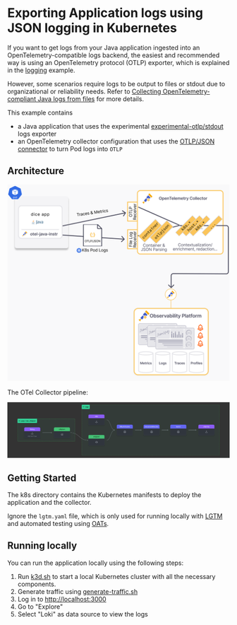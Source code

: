 # Exporting Application logs using JSON logging in Kubernetes

If you want to get logs from your Java application ingested into an
OpenTelemetry-compatible logs backend, the easiest and recommended way is using
an OpenTelemetry protocol (OTLP) exporter,
which is explained in the [logging](../logging) example. 

However, some scenarios require logs
to be output to files or stdout due to organizational or reliability needs.
Refer to [Collecting OpenTelemetry-compliant Java logs from files](https://opentelemetry.io/blog/2024/collecting-otel-compliant-java-logs-from-files/) for more details.

This example contains

- a Java application that uses the experimental 
  [experimental-otlp/stdout](https://github.com/open-telemetry/opentelemetry-specification/blob/main/specification/configuration/sdk-environment-variables.md#in-development-exporter-selection) logs exporter
- an OpenTelemetry collector configuration that uses the 
  [OTLP/JSON connector](https://github.com/open-telemetry/opentelemetry-collector-contrib/tree/main/connector/otlpjsonconnector) to turn Pod logs into `OTLP`
    
## Architecture

![OTLP/JSON Architecture](otlpjson-architecture.png)

The OTel Collector pipeline:

![OTel Collector Pipeline](otel-collector-otlpjson-pipeline.png)

## Getting Started

The k8s directory contains the Kubernetes manifests to deploy the application and the collector.

Ignore the `lgtm.yaml` file, which is only used for running locally with 
[LGTM](https://github.com/grafana/docker-otel-lgtm/) 
and automated testing using [OATs](https://github.com/grafana/oats).

## Running locally

You can run the application locally using the following steps:

1. Run [k3d.sh](./k3d.sh) to start a local Kubernetes cluster with all the necessary components.
2. Generate traffic using [generate-traffic.sh](./generate-traffic.sh)
3. Log in to [http://localhost:3000](http://localhost:3000)
4. Go to "Explore"
5. Select "Loki" as data source to view the logs
